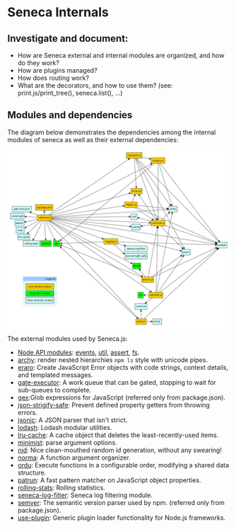 Seneca Internals
================

## Investigate and document:

- How are Seneca external and internal modules are organized, and how do they work?
- How are plugins managed?
- How does routing work?
- What are the decorators, and how to use them?
  (see: print.js/print_tree(), seneca.list(), ...)


## Modules and dependencies

The diagram below demonstrates the dependencies among the internal modules of seneca as well as their external dependencies:

![Dependency map of seneca modules](seneca-dependency-map.png?raw=true)

The external modules used by Seneca.js:

- [Node API modules](https://nodejs.org/dist/latest-v7.x/docs/api/): [events](https://nodejs.org/api/events.html), [util](https://nodejs.org/api/util.html), [assert](https://nodejs.org/api/assert.html), [fs](https://nodejs.org/api/fs.html).
- [archy](https://github.com/substack/node-archy): render nested hierarchies `npm ls` style with unicode pipes.
- [eraro](https://github.com/rjrodger/eraro): Create JavaScript Error objects with code strings, context details, and templated messages.
- [gate-executor](https://github.com/rjrodger/gate-executor): A work queue that can be gated, stopping to wait for sub-queues to complete.
- [gex](https://github.com/rjrodger/gex):Glob expressions for JavaScript (referred only from package.json).
- [json-strigify-safe](https://github.com/e-conomic/safe-json-stringify): Prevent defined property getters from throwing errors.
- [jsonic](https://github.com/rjrodger/jsonic): A JSON parser that isn't strict.
- [lodash](https://github.com/lodash/lodash): Lodash modular utilities.
- [lru-cache](https://github.com/isaacs/node-lru-cache): A cache object that deletes the least-recently-used items.
- [minimist](https://github.com/substack/minimist): parse argument options.
- [nid](https://github.com/rjrodger/nid): Nice clean-mouthed random id generation, without any swearing!
- [norma](https://github.com/rjrodger/norma): A function argument organizer.
- [ordu](https://github.com/rjrodger/ordu): Execute functions in a configurable order, modifying a shared data structure.
- [patrun](https://github.com/rjrodger/patrun): A fast pattern matcher on JavaScript object properties.
- [rolling-stats](https://github.com/rjrodger/rolling-stats): Rolling statistics.
- [seneca-log-filter](https://github.com/senecajs/seneca-log-filter): Seneca log filtering module.
- [semver](https://github.com/npm/node-semver): The semantic version parser used by npm. (referred only from package.json).
- [use-plugin](https://github.com/rjrodger/use-plugin): Generic plugin loader functionality for Node.js frameworks.
